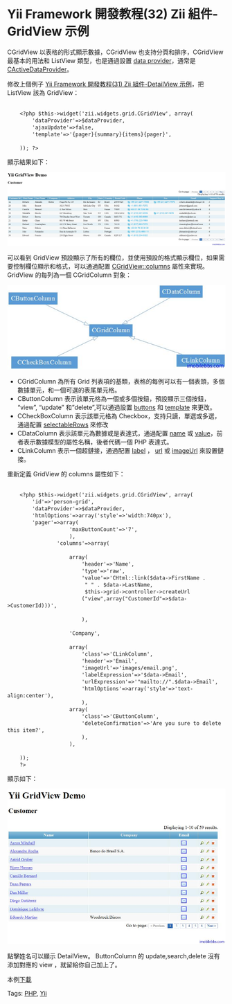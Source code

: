 #  Yii Framework 開發教程(32) Zii 組件-GridView 示例

CGridView 以表格的形式顯示數據，CGridView 也支持分頁和排序，CGridView 最基本的用法和 ListView 類型，也是通過設置 [data provider](http://www.yiiframework.com/doc/api/1.1/IDataProvider)，通常是 [CActiveDataProvider](http://www.yiiframework.com/doc/api/1.1/CActiveDataProvider)。

修改上個例子 [Yii Framework 開發教程(31) Zii 組件-DetailView 示例](http://www.imobilebbs.com/wordpress/archives/4074)，把 ListView 該為 GridView：

```

    <?php $this->widget('zii.widgets.grid.CGridView', array(
    	'dataProvider'=>$dataProvider,
    	'ajaxUpdate'=>false,
    	'template'=>'{pager}{summary}{items}{pager}',
    
    )); ?>

```

顯示結果如下：

![picture32.1](images/32.1.jpg)


可以看到 GridView 預設顯示了所有的欄位，並使用預設的格式顯示欄位，如果需要控制欄位顯示和格式，可以通過配置 [CGridView::columns](v) 屬性來實現。GridView 的每列為一個 CGridColumn 對象：

![picture32.2](images/32.2.jpg)

- CGridColumn 為所有 Grid 列表項的基類，表格的每例可以有一個表頭，多個數據單元，和一個可選的表尾單元格。
- CButtonColumn 表示該單元格為一個或多個按鈕，預設顯示三個按鈕， “view”, “update” 和”delete”,可以通過設置 [buttons](http://www.yiiframework.com/doc/api/1.1/CButtonColumn#buttons) 和 [template](http://www.yiiframework.com/doc/api/1.1/CButtonColumn#template) 來更改。
- CCheckBoxColumn 表示該單元格為 Checkbox，支持只讀，單選或多選，通過配置 [selectableRows](http://www.yiiframework.com/doc/api/1.1/CCheckBoxColumn#selectableRows) 來修改
- CDataColumn 表示該單元為數據或是表達式，通過配置 [name](http://www.yiiframework.com/doc/api/1.1/CDataColumn#name) 或 [value](http://www.yiiframework.com/doc/api/1.1/CDataColumn#value)，前者表示數據模型的屬性名稱，後者代碼一個 PHP 表達式。
- CLinkColumn 表示一個超鏈接，通過配置 [label](http://www.yiiframework.com/doc/api/1.1/CLinkColumn#label) ， [url](http://www.yiiframework.com/doc/api/1.1/CLinkColumn#url) 或 [imageUrl](http://www.yiiframework.com/doc/api/1.1/CLinkColumn#imageUrl) 來設置鏈接。

重新定義 GridView 的 columns 屬性如下：

```

    <?php $this->widget('zii.widgets.grid.CGridView', array(
    	'id'=>'person-grid',
    	'dataProvider'=>$dataProvider,
    	'htmlOptions'=>array('style'=>'width:740px'),
    	'pager'=>array(
    				'maxButtonCount'=>'7',
    				),
    			'columns'=>array(
    
    				array(
    					'header'=>'Name',
    					'type'=>'raw',
    					'value'=>'CHtml::link($data->FirstName .
    					 " " . $data->LastName,
    					 $this->grid->controller->createUrl
    					("view",array("CustomerId"=>$data->CustomerId)))',
    
    					),
    
    				'Company',
    
    				array(
    					'class'=>'CLinkColumn',
    					'header'=>'Email',
    					'imageUrl'=>'images/email.png',
    					'labelExpression'=>'$data->Email',
    					'urlExpression'=>'"mailto://".$data->Email',
    					'htmlOptions'=>array('style'=>'text-align:center'),
    					),
    				array(
    					'class'=>'CButtonColumn',
    					'deleteConfirmation'=>'Are you sure to delete this item?',
    					),
    				),
    
    ));
    ?>

```

顯示如下：

![picture32.3](images/32.3.jpg)

點擊姓名可以顯示 DetailView。 ButtonColumn 的 update,search,delete 沒有添加對應的 view ，就留給你自己加上了。

本例[下載](http://www.imobilebbs.com/download/yii/DetailViewDemo.zip)

Tags: [PHP](http://www.imobilebbs.com/wordpress/archives/tag/php), [Yii](http://www.imobilebbs.com/wordpress/archives/tag/yii)




    